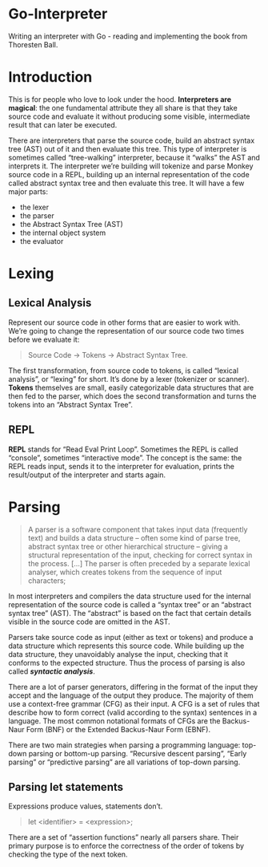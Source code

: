 # Go-Interpreter
Writing an interpreter with Go - reading and implementing the book from Thoresten Ball.

# Introduction
This is for people  who love to look under the hood. **Interpreters are magical**: the one fundamental attribute they all 
share is that they  take source code and evaluate it without producing some visible, intermediate result that can
later be executed.

There are interpreters that parse the source code,  build an abstract syntax tree (AST) out of it and then evaluate this tree. 
This type of interpreter is sometimes called “tree-walking” interpreter, because it “walks” the AST and interprets it.
The interpreter we’re building will tokenize and parse Monkey source code in a REPL, building up an internal representation of
the code called abstract syntax tree and then evaluate this tree. It will have a few major parts:
- the lexer
- the parser
- the Abstract Syntax Tree (AST)
- the internal object system
- the evaluator

# Lexing
## Lexical Analysis
Represent our source code in other forms that are easier to work with.
We’re going to change the representation of our source code two times before we evaluate it: 
> Source Code -> Tokens -> Abstract Syntax Tree.

The first transformation, from source code to tokens, is called “lexical analysis”, or “lexing” for short. It’s done by 
a lexer (tokenizer or scanner). **Tokens** themselves are small, easily categorizable data structures that are then fed to the parser,
which does the second transformation and turns the tokens into an “Abstract Syntax Tree”.

## REPL
**REPL** stands for “Read Eval Print Loop”. Sometimes
the REPL is called “console”, sometimes “interactive mode”. The concept is the same: the
REPL reads input, sends it to the interpreter for evaluation, prints the result/output of the
interpreter and starts again.
# Parsing
> A parser is a software component that takes input data (frequently text) and builds
a data structure – often some kind of parse tree, abstract syntax tree or other
hierarchical structure – giving a structural representation of the input, checking for
correct syntax in the process. […] The parser is often preceded by a separate lexical
analyser, which creates tokens from the sequence of input characters;

In most interpreters and compilers the data structure used for the internal representation of
the source code is called a “syntax tree” or an “abstract syntax tree” (AST). The
“abstract” is based on the fact that certain details visible in the source code are omitted in the
AST.

Parsers take source code as input (either as text or tokens) and produce
a data structure which represents this source code. While building up the data structure, they
unavoidably analyse the input, checking that it conforms to the expected structure. Thus the
process of parsing is also called _**syntactic analysis**_.

There are a lot of parser generators, differing in the format of the input they accept and the
language of the output they produce. The majority of them use a context-free grammar (CFG)
as their input. A CFG is a set of rules that describe how to form correct (valid according to
the syntax) sentences in a language. The most common notational formats of CFGs are the
Backus-Naur Form (BNF) or the Extended Backus-Naur Form (EBNF).

There are two main strategies when parsing a programming language: top-down parsing or  bottom-up parsing. “Recursive 
descent parsing”, “Early parsing” or “predictive parsing” are all variations of top-down  parsing.

## Parsing let statements
Expressions produce values, statements don’t.

> let \<identifier> = \<expression>;

There are a set of “assertion functions” nearly all parsers share. Their primary purpose is to enforce  the correctness 
of the order of tokens by checking the type of the next token. 

